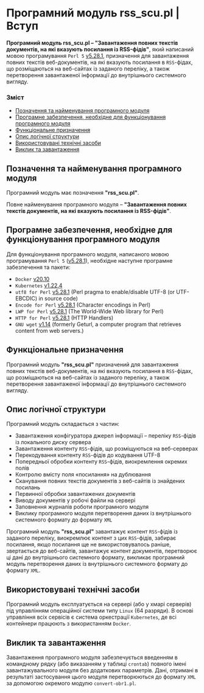 # Програмний модуль rss_scu.pl | Вступ

**Програмний модуль rss_scu.pl – "Завантаження повних текстів документів, на які вказують посилання із RSS-фідів"**, який написаний мовою програмування `Perl 5` [v5.28.1](https://perldoc.perl.org/5.28.1/perl5281delta), призначення для завантаження повних текстів веб-документів, на які вказують посилання в `RSS`-фідах, що розміщаються на веб-сайтах із заданого переліку, а також перетворення завантаженої інформації до внутрішнього системного вигляду.

### Зміст
- [Позначення та найменування програмного модуля](#name)
- [Програмне забезпечення, необхідне для функціонування програмного модуля](#software)
- [Функціональне призначення](#function)
- [Опис логічної структури](#structure)
- [Використовувані технічні засоби](#hardware)
- [Виклик та завантаження](#run)

<a name="name"></a>
<h2>Позначення та найменування програмного модуля</h2>

Програмний модуль має позначення **"rss_scu.pl"**.

Повне найменування програмного модуля – **"Завантаження повних текстів документів, на які вказують посилання із RSS-фідів"**.

<a name="software"></a>
<h2>Програмне забезпечення, необхідне для функціонування програмного модуля</h2>

Для функціонування програмного модуля, написаного мовою програмування `Perl 5` ([v5.28.1](https://perldoc.perl.org/5.28.1/perl5281delta)), необхідне наступне програмне забезпечення та пакети:

- `Docker` [v20.10](https://docs.docker.com/engine/release-notes/#version-2010)
- `Kubernetes` [v1.22.4](https://github.com/kubernetes/kubernetes/releases/tag/v1.22.4)
- `utf8 for Perl` [v5.28.1](https://perldoc.perl.org/5.28.1/utf8) (Perl pragma to enable/disable UTF-8 (or UTF-EBCDIC) in source code)
- `Encode for Perl` [v5.28.1](https://perldoc.perl.org/5.28.1/perl5281delta) (Character encodings in Perl)
- `LWP for Perl` [v5.28.1](https://perldoc.perl.org/5.28.1/perl5281delta) (The World-Wide Web library for Perl)
- `HTTP for Perl` [v5.28.1](https://perldoc.perl.org/5.28.1/perl5281delta) (HTTP Handlers)
- `GNU wget` [v1.14](https://www.gnu.org/software/wget/) (formerly Geturl, a computer program that retrieves content from web servers.)

<a name="function"></a>
<h2>Функціональне призначення</h2>

Програмний модуль **"rss_scu.pl"** призначений для завантаження повних текстів веб-документів, на які вказують посилання в `RSS`-фідах, що розміщаються на веб-сайтах із заданого переліку, а також перетворення завантаженої інформації до внутрішнього системного вигляду.

<a name="structure"></a>
<h2>Опис логічної структури</h2>

Програмний модуль складається з частин:
-	Завантаження конфігуратора джерел інформації – переліку `RSS`-фідів із локального диску сервера
-	Завантаження контенту `RSS`-фідів, що розміщуються на веб-серверах
-	Перекодування контенту `RSS`-фідів до кодування UTF-8
-	Попередньої обробки контенту `RSS`-фідів, виокремлення окремих полів
-	Контролю вмісту поля «посилання» на дублювання
-	Сканування повних текстів документів з веб-сайтів із знайдених посилань
-	Первинної обробки завантажених документів
-	Виводу документів у робочі файли на сервері
-	Заповнення журналів роботи програмного модуля
-	Виклику програмного модуля перетворення даних із внутрішнього системного формату до формату `XML`

Програмний модуль **"rss_scu.pl"** завантажує контент `RSS`-фідів із заданого переліку, виокремлює контент з цих `RSS`-фідів, забирає посилання, якщо посилання ще не використовувалось раніше, звертається до веб-сайтів, завантажує контент документів, перетворює ці дані до внутрішнього системного формату, викликає програмний модуль перетворення даних із внутрішнього системного формату до формату `XML`.

<a name="hardware"></a>
<h2>Використовувані технічні засоби</h2>

Програмний модуль експлуатується на сервері (або у хмарі серверів) під управлінням операційної системи типу `Linux` (64 разряди). В основі управління всіх сервісів є система оркестрації `Kubernetes`, де всі контейнери працюють з використанням `Docker`.

<a name="run"></a>
<h2>Виклик та завантаження</h2>

Завантаження програмного модуля забезпечується введенням в командному рядку (або виказанням у таблиці `crontab`)  повного імені завантажувального модуля без додаткових параметрів. Дані, отримані в результаті застосування цього модуля перетворюються до формату `XML` за допомогою окремого модулю `convert-obr1.pl`.


